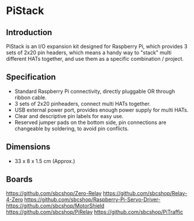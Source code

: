 # PiStack

## Introduction
   PiStack is an I/O expansion kit designed for Raspberry Pi, which provides 3 sets of 2x20 pin headers, which means a handy   way to "stack" multi different HATs together, and use them as a specific combination / project.

## Specification
* Standard Raspberry Pi connectivity, directly pluggable OR through ribbon cable.
* 3 sets of 2x20 pinheaders, connect multi HATs together.
* USB external power port, provides enough power supply for multi HATs.
* Clear and descriptive pin labels for easy use.
* Reserved jumper pads on the bottom side, pin connections are changeable by soldering, to avoid pin conflicts.

## Dimensions
* 33 x 8 x 1.5 cm (Approx.)

## Boards 
https://github.com/sbcshop/Zero-Relay
https://github.com/sbcshop/Relay-4-Zero
https://github.com/sbcshop/Raspberry-Pi-Servo-Driver-
https://github.com/sbcshop/MotorShield
https://github.com/sbcshop/PiRelay
https://github.com/sbcshop/PiTraffic
